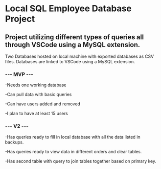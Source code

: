 <h1>Local SQL Employee Database Project</h1>
<h2>Project utilizing different types of queries all through VSCode using a MySQL extension.</h2>
<p>Two Databases hosted on local machine with exported databases as CSV files. Databases are linked to VSCode using a MySQL extension.</p>
<h3>--- MVP ---</h3>
<p>
-Needs one working database

-Can pull data with basic queries

-Can have users added and removed

-I plan to have at least 15 users
</p>
<h3>--- V2 ---</h3>
<p>
 -Has queries ready to fill in local database with all the data listed in backups.

 -Has queries ready to view data in different orders and clear tables.

 -Has second table with query to join tables together based on primary key.
</p>